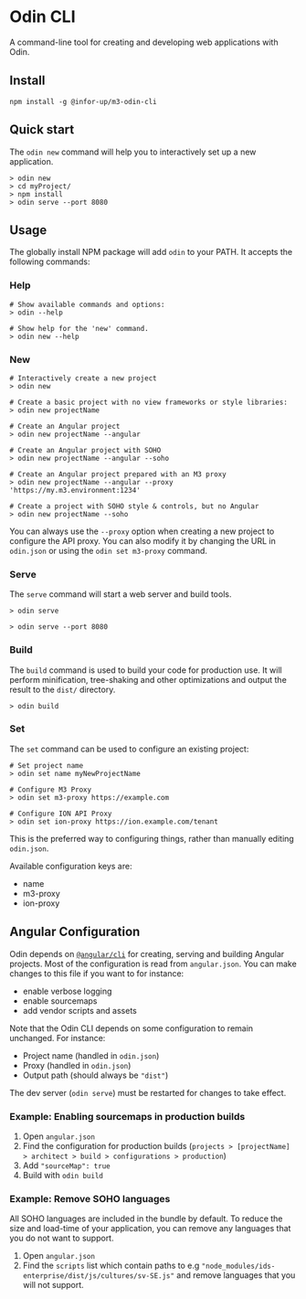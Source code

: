 # Odin CLI

A command-line tool for creating and developing web applications with Odin.

## Install

```
npm install -g @infor-up/m3-odin-cli
```

## Quick start

The `odin new` command will help you to interactively set up a new application.

```
> odin new
> cd myProject/
> npm install
> odin serve --port 8080
```

## Usage

The globally install NPM package will add `odin` to your PATH. It accepts the following commands:

### Help

```
# Show available commands and options:
> odin --help

# Show help for the 'new' command.
> odin new --help
```

### New

```
# Interactively create a new project
> odin new

# Create a basic project with no view frameworks or style libraries:
> odin new projectName

# Create an Angular project
> odin new projectName --angular

# Create an Angular project with SOHO
> odin new projectName --angular --soho

# Create an Angular project prepared with an M3 proxy
> odin new projectName --angular --proxy 'https://my.m3.environment:1234'

# Create a project with SOHO style & controls, but no Angular
> odin new projectName --soho

```

You can always use the `--proxy` option when creating a new project to configure the API proxy. You can also modify it by changing the URL in `odin.json` or using the `odin set m3-proxy` command.

### Serve

The `serve` command will start a web server and build tools.

```
> odin serve

> odin serve --port 8080
```

### Build

The `build` command is used to build your code for production use. It will perform minification, tree-shaking and other optimizations and output the result to the `dist/` directory.

```
> odin build
```

### Set

The `set` command can be used to configure an existing project:

```
# Set project name
> odin set name myNewProjectName

# Configure M3 Proxy
> odin set m3-proxy https://example.com

# Configure ION API Proxy
> odin set ion-proxy https://ion.example.com/tenant
```

This is the preferred way to configuring things, rather than manually editing `odin.json`.

Available configuration keys are:

- name
- m3-proxy
- ion-proxy

## Angular Configuration

Odin depends on [`@angular/cli`](https://github.com/angular/angular-cli) for creating, serving and building Angular projects. Most of the configuration is read from `angular.json`. You can make changes to this file if you want to for instance:

- enable verbose logging
- enable sourcemaps
- add vendor scripts and assets

Note that the Odin CLI depends on some configuration to remain unchanged. For instance:

- Project name (handled in `odin.json`)
- Proxy (handled in `odin.json`)
- Output path (should always be `"dist"`)

The dev server (`odin serve`) must be restarted for changes to take effect.

### Example: Enabling sourcemaps in production builds

1. Open `angular.json`
2. Find the configuration for production builds (`projects > [projectName] > architect > build > configurations > production`)
3. Add `"sourceMap": true`
4. Build with `odin build`

### Example: Remove SOHO languages

All SOHO languages are included in the bundle by default. To reduce the size and load-time of your application, you can remove any languages that you do not want to support.

1. Open `angular.json`
2. Find the `scripts` list which contain paths to e.g `"node_modules/ids-enterprise/dist/js/cultures/sv-SE.js"` and remove languages that you will not support.
